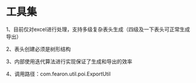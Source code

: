# 工具集
1、目前仅对excel进行处理，支持多级复杂表头生成（四级及一下表头可正常生成导出）

2、表头创建必须是树形结构

3、内部使用迭代算法进行实现保证了生成和导出的效率

4、调用路径：com.fearon.util.poi.ExportUtil
